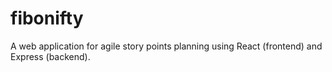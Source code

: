 # fibonifty
A web application for agile story points planning using React (frontend) and Express (backend). 
